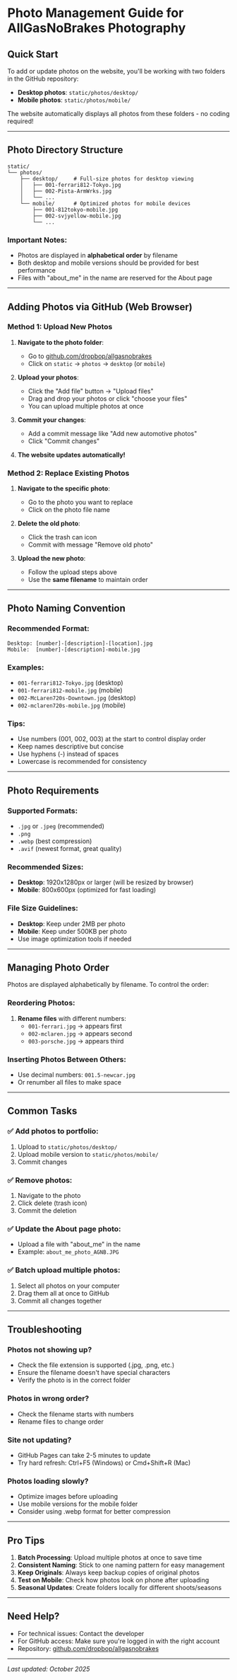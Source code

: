 # Photo Management Guide for AllGasNoBrakes Photography

## Quick Start
To add or update photos on the website, you'll be working with two folders in the GitHub repository:
- **Desktop photos**: `static/photos/desktop/`
- **Mobile photos**: `static/photos/mobile/`

The website automatically displays all photos from these folders - no coding required!

---

## Photo Directory Structure

```
static/
└── photos/
    ├── desktop/     # Full-size photos for desktop viewing
    │   ├── 001-ferrari812-Tokyo.jpg
    │   ├── 002-Pista-ArmWrks.jpg
    │   └── ...
    └── mobile/      # Optimized photos for mobile devices
        ├── 001-812tokyo-mobile.jpg
        ├── 002-svjyellow-mobile.jpg
        └── ...
```

### Important Notes:
- Photos are displayed in **alphabetical order** by filename
- Both desktop and mobile versions should be provided for best performance
- Files with "about_me" in the name are reserved for the About page

---

## Adding Photos via GitHub (Web Browser)

### Method 1: Upload New Photos

1. **Navigate to the photo folder**:
   - Go to [github.com/dropbop/allgasnobrakes](https://github.com/dropbop/allgasnobrakes)
   - Click on `static` → `photos` → `desktop` (or `mobile`)

2. **Upload your photos**:
   - Click the "Add file" button → "Upload files"
   - Drag and drop your photos or click "choose your files"
   - You can upload multiple photos at once

3. **Commit your changes**:
   - Add a commit message like "Add new automotive photos"
   - Click "Commit changes"

4. **The website updates automatically!**

### Method 2: Replace Existing Photos

1. **Navigate to the specific photo**:
   - Go to the photo you want to replace
   - Click on the photo file name

2. **Delete the old photo**:
   - Click the trash can icon
   - Commit with message "Remove old photo"

3. **Upload the new photo**:
   - Follow the upload steps above
   - Use the **same filename** to maintain order

---

## Photo Naming Convention

### Recommended Format:
```
Desktop: [number]-[description]-[location].jpg
Mobile:  [number]-[description]-mobile.jpg
```

### Examples:
- `001-ferrari812-Tokyo.jpg` (desktop)
- `001-ferrari812-mobile.jpg` (mobile)
- `002-McLaren720s-Downtown.jpg` (desktop)
- `002-mclaren720s-mobile.jpg` (mobile)

### Tips:
- Use numbers (001, 002, 003) at the start to control display order
- Keep names descriptive but concise
- Use hyphens (-) instead of spaces
- Lowercase is recommended for consistency

---

## Photo Requirements

### Supported Formats:
- `.jpg` or `.jpeg` (recommended)
- `.png`
- `.webp` (best compression)
- `.avif` (newest format, great quality)

### Recommended Sizes:
- **Desktop**: 1920x1280px or larger (will be resized by browser)
- **Mobile**: 800x600px (optimized for fast loading)

### File Size Guidelines:
- **Desktop**: Keep under 2MB per photo
- **Mobile**: Keep under 500KB per photo
- Use image optimization tools if needed

---

## Managing Photo Order

Photos are displayed alphabetically by filename. To control the order:

### Reordering Photos:
1. **Rename files** with different numbers:
   - `001-ferrari.jpg` → appears first
   - `002-mclaren.jpg` → appears second
   - `003-porsche.jpg` → appears third

### Inserting Photos Between Others:
- Use decimal numbers: `001.5-newcar.jpg`
- Or renumber all files to make space

---

## Common Tasks

### ✅ Add photos to portfolio:
1. Upload to `static/photos/desktop/`
2. Upload mobile version to `static/photos/mobile/`
3. Commit changes

### ✅ Remove photos:
1. Navigate to the photo
2. Click delete (trash icon)
3. Commit the deletion

### ✅ Update the About page photo:
- Upload a file with "about_me" in the name
- Example: `about_me_photo_AGNB.JPG`

### ✅ Batch upload multiple photos:
1. Select all photos on your computer
2. Drag them all at once to GitHub
3. Commit all changes together

---

## Troubleshooting

### Photos not showing up?
- Check the file extension is supported (.jpg, .png, etc.)
- Ensure the filename doesn't have special characters
- Verify the photo is in the correct folder

### Photos in wrong order?
- Check the filename starts with numbers
- Rename files to change order

### Site not updating?
- GitHub Pages can take 2-5 minutes to update
- Try hard refresh: Ctrl+F5 (Windows) or Cmd+Shift+R (Mac)

### Photos loading slowly?
- Optimize images before uploading
- Use mobile versions for the mobile folder
- Consider using .webp format for better compression

---

## Pro Tips

1. **Batch Processing**: Upload multiple photos at once to save time
2. **Consistent Naming**: Stick to one naming pattern for easy management
3. **Keep Originals**: Always keep backup copies of original photos
4. **Test on Mobile**: Check how photos look on phone after uploading
5. **Seasonal Updates**: Create folders locally for different shoots/seasons

---

## Need Help?

- For technical issues: Contact the developer
- For GitHub access: Make sure you're logged in with the right account
- Repository: [github.com/dropbop/allgasnobrakes](https://github.com/dropbop/allgasnobrakes)

---

*Last updated: October 2025*